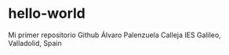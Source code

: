 # hello-world
Mi primer repositorio Github
Álvaro Palenzuela Calleja
IES Galileo, Valladolid, Spain
